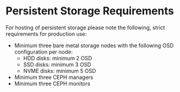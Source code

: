 # Persistent Storage Requirements

For hosting of persistent storage please note the following, strict requirements for production use:

* Minimum three bare metal storage nodes with the following OSD configuration per node:
  * HDD disks: minimum 2 OSD&#x20;
  * SSD disks: minimum 3 OSD
  * NVME disks: minimum 5 OSD
* Minimum three CEPH managers
* Minimum three CEPH monitors
